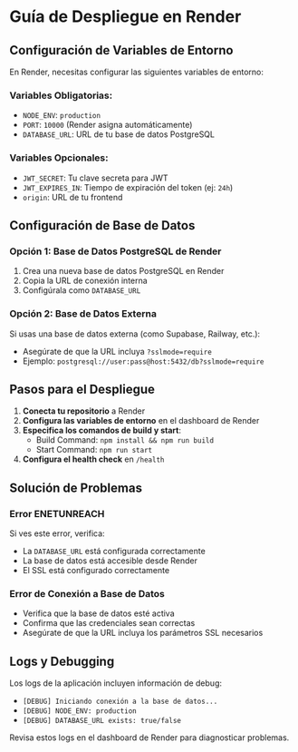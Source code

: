# Guía de Despliegue en Render

## Configuración de Variables de Entorno

En Render, necesitas configurar las siguientes variables de entorno:

### Variables Obligatorias:
- `NODE_ENV`: `production`
- `PORT`: `10000` (Render asigna automáticamente)
- `DATABASE_URL`: URL de tu base de datos PostgreSQL

### Variables Opcionales:
- `JWT_SECRET`: Tu clave secreta para JWT
- `JWT_EXPIRES_IN`: Tiempo de expiración del token (ej: `24h`)
- `origin`: URL de tu frontend

## Configuración de Base de Datos

### Opción 1: Base de Datos PostgreSQL de Render
1. Crea una nueva base de datos PostgreSQL en Render
2. Copia la URL de conexión interna
3. Configúrala como `DATABASE_URL`

### Opción 2: Base de Datos Externa
Si usas una base de datos externa (como Supabase, Railway, etc.):
- Asegúrate de que la URL incluya `?sslmode=require`
- Ejemplo: `postgresql://user:pass@host:5432/db?sslmode=require`

## Pasos para el Despliegue

1. **Conecta tu repositorio** a Render
2. **Configura las variables de entorno** en el dashboard de Render
3. **Especifica los comandos de build y start**:
   - Build Command: `npm install && npm run build`
   - Start Command: `npm run start`
4. **Configura el health check** en `/health`

## Solución de Problemas

### Error ENETUNREACH
Si ves este error, verifica:
- La `DATABASE_URL` está configurada correctamente
- La base de datos está accesible desde Render
- El SSL está configurado correctamente

### Error de Conexión a Base de Datos
- Verifica que la base de datos esté activa
- Confirma que las credenciales sean correctas
- Asegúrate de que la URL incluya los parámetros SSL necesarios

## Logs y Debugging

Los logs de la aplicación incluyen información de debug:
- `[DEBUG] Iniciando conexión a la base de datos...`
- `[DEBUG] NODE_ENV: production`
- `[DEBUG] DATABASE_URL exists: true/false`

Revisa estos logs en el dashboard de Render para diagnosticar problemas. 